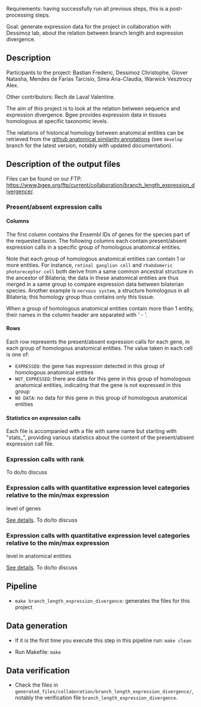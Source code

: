 Requirements: having successfully run all previous steps, this is a post-processing steps.

Goal: generate expression data for the project in collaboration with Dessimoz lab,
about the relation between branch length and expression divergence.

## Description

Participants to the project: Bastian Frederic, Dessimoz Christophe, Glover Natasha,
Mendes de Farias Tarcisio, Sima Ana-Claudia, Warwick Vesztrocy Alex.

Other contributors: Rech de Laval Valentine.

The aim of this project is to look at the relation between sequence and expression divergence.
Bgee provides expression data in tissues homologous at specific taxonomic levels.

The relations of historical homology between anatomical entities can be retrieved from the
[github anatomical similarity annotations](https://github.com/BgeeDB/anatomical-similarity-annotations)
(see `develop` branch for the latest version, notably with updated documentation).

## Description of the output files

Files can be found on our FTP: https://www.bgee.org/ftp/current/collaboration/branch_length_expression_divergence/.

### Present/absent expression calls

#### Columns

The first column contains the Ensembl IDs of genes for the species part of the requested taxon.
The following columns each contain present/absent expression calls in a specific group
of homologous anatomical entities.

Note that each group of homologous anatomical entities can contain 1 or more entities.
For instance, `retinal ganglion cell` and `rhabdomeric photoreceptor cell` both derive from
a same common ancestral structure in the ancestor of Bilateria; the data in these anatomical entities
are thus merged in a same group to compare expression data between bilaterian species.
Another example is `nervous system`, a structure homologous in all Bilateria; this homology group
thus contains only this tissue.

When a group of homologous anatomical entities contain more than 1 entity, their names
in the column header are separated with ' - '.

#### Rows

Each row represents the present/absent expression calls for each gene, in each group
of homologous anatomical entities. The value taken in each cell is one of:

* `EXPRESSED`: the gene has expression detected in this group of homologous anatomical entities
* `NOT_EXPRESSED`: there are data for this gene in this group of homologous anatomical entities,
indicating that the gene is not expressed in this group
* `NO DATA`: no data for this gene in this group of homologous anatomical entities

#### Statistics on expression calls

Each file is accompanied with a file with same name but starting with "stats_", providing various
statistics about the content of the present/absent expression call file.

### Expression calls with rank

To do/to discuss

### Expression calls with quantitative expression level categories relative to the min/max expression
level of genes

[See details](../oncomx#computation-of-the-expression-levels).
To do/to discuss

### Expression calls with quantitative expression level categories relative to the min/max expression
level in anatomical entities

[See details](../oncomx#computation-of-the-expression-levels).
To do/to discuss

## Pipeline

* `make branch_length_expression_divergence`: generates the files for this project

## Data generation

* If it is the first time you execute this step in this pipeline run:
  `make clean`

* Run Makefile:
  `make`

## Data verification

* Check the files in `generated_files/collaboration/branch_length_expression_divergence/`, notably the verification file `branch_length_expression_divergence`.
